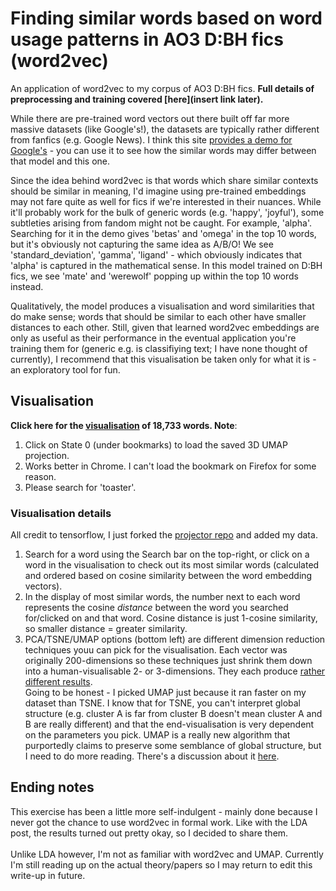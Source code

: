 # Finding similar words based on word usage patterns in AO3 D:BH fics (word2vec)
An application of word2vec to my corpus of AO3 D:BH fics. <b>Full details of preprocessing and training covered [here](insert link later).</b><br>

While there are pre-trained word vectors out there built off far more massive datasets (like Google's!), the datasets are typically rather different from fanfics (e.g. Google News). I think this site [provides a demo for Google's](https://bionlp-www.utu.fi/wv_demo) - you can use it to see how the similar words may differ between that model and this one.<br>

Since the idea behind word2vec is that words which share similar contexts should be similar in meaning, I'd imagine using pre-trained embeddings may not fare quite as well for fics if we're interested in their nuances. While it'll probably work for the bulk of generic words (e.g. 'happy', 'joyful'), some subtleties arising from fandom might not be caught. For example, 'alpha'. Searching for it in the demo gives 'betas' and 'omega' in the top 10 words, but it's obviously not capturing the same idea as A/B/O! We see 'standard_deviation', 'gamma', 'ligand' - which obviously indicates that 'alpha' is captured in the mathematical sense. In this model trained on D:BH fics, we see 'mate' and 'werewolf' popping up within the top 10 words instead. <br>

Qualitatively, the model produces a visualisation and word similarities that do make sense; words that should be similar to each other have smaller distances to each other. Still, given that learned word2vec embeddings are only as useful as their performance in the eventual application you're training them for (generic e.g. is classifiying text; I have none thought of currently), I recommend that this visualisation be taken only for what it is - an exploratory tool for fun. 

## Visualisation
<b>Click here for the [visualisation](https://dru-r.github.io/w2v-embedding-projector/) of 18,733 words. Note</b>:<br>
1) Click on State 0 (under bookmarks) to load the saved 3D UMAP projection.<br>
2) Works better in Chrome. I can't load the bookmark on Firefox for some reason.<br>
3) Please search for 'toaster'.<br>

### Visualisation details
All credit to tensorflow, I just forked the [projector repo](https://github.com/tensorflow/embedding-projector-standalone) and added my data.<br>
1) Search for a word using the Search bar on the top-right, or click on a word in the visualisation to check out its most similar words (calculated and ordered based on cosine similarity between the word embedding vectors).<br>
2) In the display of most similar words, the number next to each word represents the cosine <i>distance</i> between the word you searched for/clicked on and that word. Cosine distance is just 1-cosine similarity, so smaller distance =  greater similarity.<br>
3) PCA/TSNE/UMAP options (bottom left) are different dimension reduction techniques youu can pick for the visualisation. Each vector was originally 200-dimensions so these techniques just shrink them down into a human-visualisable 2- or 3-dimensions. They each produce [rather different results](https://github.com/lmcinnes/umap_paper_notebooks/blob/master/UMAP%20WordEmbedding%20hundredThousand.ipynb). <br>
Going to be honest - I picked UMAP just because it ran faster on my dataset than TSNE. I know that for TSNE, you can't interpret global structure (e.g. cluster A is far from cluster B doesn't mean cluster A and B are really different) and that the end-visualisation is very dependent on the parameters you pick. UMAP is a really new algorithm that purportedly claims to preserve some semblance of global structure, but I need to do more reading. There's a discussion about it [here](https://stats.stackexchange.com/questions/402668/intuitive-explanation-of-how-umap-works-compared-to-t-sne). <br>

## Ending notes
This exercise has been a little more self-indulgent - mainly done because I never got the chance to use word2vec in formal work. Like with the LDA post, the results turned out pretty okay, so I decided to share them.<br>
<br>
Unlike LDA however, I'm not as familiar with word2vec and UMAP. Currently I'm still reading up on the actual theory/papers so I may return to edit this write-up in future.<br>
